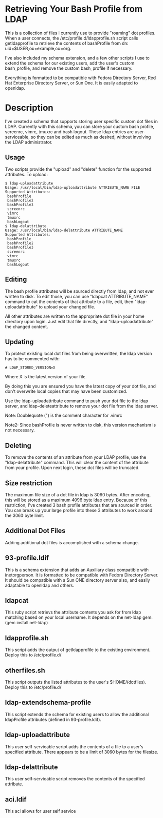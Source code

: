 # Retrieving Your Bash Profile from LDAP

This is a collection of files I currently use to provide "roaming" dot profiles.  When a user connects, the /etc/profile.d/ldapprofile.sh script calls getldapprofile to retrieve the contents of bashProfile from dn: uid=$USER,ou=example,ou=org.

I've also included my schema extension, and a few other scripts I use to extend the schema for our existing users, add the user's custom bash_profile, and remove the custom bash_profile if necessary.

Everything is formatted to be compatible with Fedora Directory Server, Red Hat Enterprise Directory Server, or Sun One.  It is easily adapted to openldap.

Description
===========
I've created a schema that supports storing user specific custom dot files in LDAP.  Currently with this schema, you can store your custom bash profile, screenrc, vimrc, tmuxrc and bash logout.  These ldap entries are user-serviceable, so they can be edited as much as desired, without involving the LDAP administrator.  

Usage
-----
Two scripts provide the "upload" and "delete" function for the supported attributes.  To upload:

    $ ldap-uploadattribute 
    Usage: /usr/local/bin/ldap-uploadattribute ATTRIBUTE_NAME FILE
    Supported Attributes:
     bashProfile
     bashProfile2
     bashProfile3
     screenrc
     vimrc
     tmuxrc
     bashLogout
    $ ldap-delattribute 
    Usage: /usr/local/bin/ldap-delattribute ATTRIBUTE_NAME
    Supported Attributes:
     bashProfile
     bashProfile2
     bashProfile3
     screenrc
     vimrc
     tmuxrc
     bashLogout

Editing
-------
The bash profile attributes will be sourced directly from ldap, and not ever written to disk.  To edit those, you can use "ldapcat ATTRIBUTE_NAME" command to cat the contents of that attribute to a file, edit, then "ldap-uploadattribute" to upload your changed file.

All other attributes are written to the appropriate dot file in your home directory upon login. Just edit that file directly, and "ldap-uploadattribute" the changed content.

Updating
--------
To protect existing local dot files from being overwritten,
the ldap version has to be commented with:

    # LDAP_STORED_VERSION=X

Where X is the latest version of your file.

By doing this you are ensured you have the latest copy of 
your dot file, and don't overwrite local copies that
may have been customized.

Use the ldap-uploadattribute command to push your 
dot file to the ldap server, and ldap-deleteattribute to 
remove your dot file from the ldap server.

Note: Doublequote (") is the comment character for .vimrc

Note2: Since bashProfile is never written to disk, this version mechanism is not necessary.

Deleting
--------
To remove the contents of an attribute from your LDAP profile, use the "ldap-delattribute" command. This will clear the content of the attribute from your profile.  Upon next login, these dot files will be truncated.

Size restriction
----------------
The maximum file size of a dot file in ldap is 3060 bytes.  After encoding, this will be stored as a maximum 4096 byte ldap entry.  Because of this restriction, I've created 3 bash profile attributes that are sourced in order. You can break up your large profile into these 3 attributes to work around the 3060 byte limit.

Additional Dot Files
--------------------
Adding additional dot files is accomplished with a schema change. 

93-profile.ldif
---------------
This is a schema extension that adds an Auxiliary class compatible with inetorgperson. It is formatted to be compatible with Fedora Directory Server. It should be compatible with a Sun ONE directory server also, and easily adaptable to openldap and others.  

ldapcat
--------------
This ruby script retrievs the attribute contents you ask for from ldap matching based on your local username. It depends on the net-ldap gem. (gem install net-ldap)

ldapprofile.sh
--------------
This script adds the output of getldapprofile to the existing environment.  Deploy this to /etc/profile.d/

otherfiles.sh
--------------
This script outputs the listed attributes to the user's $HOME/(dotfiles).  Deploy this to /etc/profile.d/

ldap-extendschema-profile
------------------
This script extends the schema for existing users to allow the additional ldapProfile attributes (defined in 93-profile.ldif).

ldap-uploadattribute
---------------
This user self-servicable script adds the contents of a file to a user's specified attribute. There appears to be a limit of 3060 bytes for the filesize.

ldap-delattribute
---------------
This user self-servicable script removes the contents of the specified attribute.

aci.ldif
--------
This aci allows for user self service

